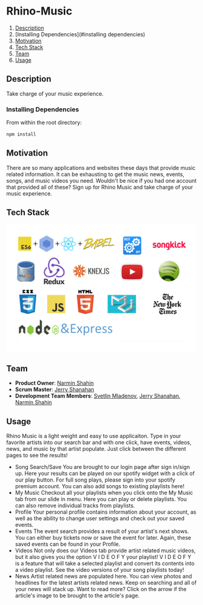 # Rhino-Music
<!-- <img src="add a logo later"/> -->

1. [Description](#description)
2. [Installing Dependencies](#installing dependencies)
3. [Motivation](#motivation)
4. [Tech Stack](#techstack)
5. [Team](#team)
6. [Usage](#usage)

## Description
Take charge of your music experience. 

### Installing Dependencies
From within the root directory:
```sh
npm install
```

## Motivation
There are so many applications and websites these days that provide music related information. It can be exhausting to get the music news, events, songs, and music videos you need.
Wouldn't be nice if you had one account that provided all of these?
Sign up for Rhino Music and take charge of your music experience.

## Tech Stack
!['tech stack'](/client/styles/tech_stack.png)

## Team

  - __Product Owner__: [Narmin Shahin](http://github.com/narmeen12)
  - __Scrum Master__: [Jerry Shanahan](http://github.com/Jerrys914)
  - __Development Team Members__: [Svetlin Mladenov](http://github.com/sveem), [Jerry Shanahan](http://github.com/Jerrys914), [Narmin Shahin](http://github.com/narmeen12)

## Usage
Rhino Music is a light weight and easy to use applicaiton. Type in your favorite artists into our search bar and with one click, have events, videos, news, and music by that artist populate. Just click between the different pages to see the results! 

- Song Search/Save 
	You are brought to our login page after sign in/sign up. Here your results can be played on our spotify widget with a click of our play button. For full song plays, please sign into your spotify premium account. You can also add songs to existing playlists here!
- My Music
	Checkout all your playlists when you click onto the My Music tab from our slide in menu. Here you can play or delete playlists. You can also remove individual tracks from playlists.
- Profile 
	Your personal profile contains information about your account, as well as the ability to change user settings and check out your saved events.
- Events
	The event search provides a result of your artist's next shows. You can either buy tickets now or save the event for later. Again, these saved events can be found in your Profile.
- Videos
	Not only does our Videos tab provide artist related music videos, but it also gives you the option V I D E O F Y your playlist! V I D E O F Y is a feature that will take a selected playlist and convert its contents into a video playlist. See the video versions of your song playlists today!
- News
	Artist related news are populated here. You can view photos and headlines for the latest artists related news. Keep on searching and all of your news will stack up. Want to read more? Click on the arrow if the article's image to be brought to the article's page. 


